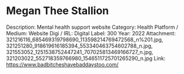 # Megan Thee Stallion

Description: Mental health support website
Category: Health
Platform / Medium: Website
Digi / IRL: Digital
Label: 300
Year: 2022
Attachment: 321216116_685469319798690_113598214769472568_n%201.jpg, 321251280_918619616185394_553340463754602788_n.jpg, 321553052_1251538752447241_707025813469166727_n.jpg, 321203022_552718359766980_1546511725701265290_n.jpg
Link: https://www.badbitcheshavebaddaystoo.com/